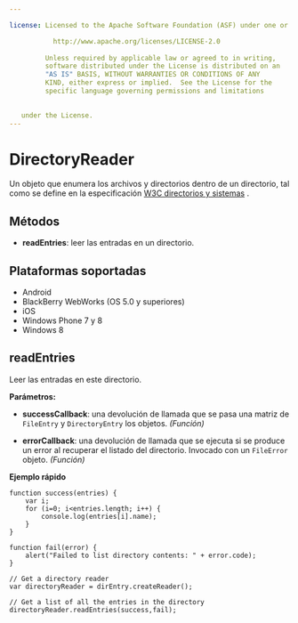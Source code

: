 ```yaml
---

license: Licensed to the Apache Software Foundation (ASF) under one or more contributor license agreements. See the NOTICE file distributed with this work for additional information regarding copyright ownership. The ASF licenses this file to you under the Apache License, Version 2.0 (the "License"); you may not use this file except in compliance with the License. You may obtain a copy of the License at

           http://www.apache.org/licenses/LICENSE-2.0
    
         Unless required by applicable law or agreed to in writing,
         software distributed under the License is distributed on an
         "AS IS" BASIS, WITHOUT WARRANTIES OR CONDITIONS OF ANY
         KIND, either express or implied.  See the License for the
         specific language governing permissions and limitations
    

   under the License.
---
```


# DirectoryReader

Un objeto que enumera los archivos y directorios dentro de un directorio, tal como se define en la especificación [W3C directorios y sistemas][1] .

 [1]: http://www.w3.org/TR/file-system-api/

## Métodos

*   **readEntries**: leer las entradas en un directorio.

## Plataformas soportadas

*   Android
*   BlackBerry WebWorks (OS 5.0 y superiores)
*   iOS
*   Windows Phone 7 y 8
*   Windows 8

## readEntries

Leer las entradas en este directorio.

**Parámetros:**

*   **successCallback**: una devolución de llamada que se pasa una matriz de `FileEntry` y `DirectoryEntry` los objetos. *(Función)*

*   **errorCallback**: una devolución de llamada que se ejecuta si se produce un error al recuperar el listado del directorio. Invocado con un `FileError` objeto. *(Función)*

**Ejemplo rápido**

    function success(entries) {
        var i;
        for (i=0; i<entries.length; i++) {
            console.log(entries[i].name);
        }
    }
    
    function fail(error) {
        alert("Failed to list directory contents: " + error.code);
    }
    
    // Get a directory reader
    var directoryReader = dirEntry.createReader();
    
    // Get a list of all the entries in the directory
    directoryReader.readEntries(success,fail);